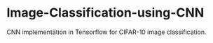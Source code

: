 # Image-Classification-using-CNN
CNN implementation in Tensorflow for CIFAR-10 image classification.
